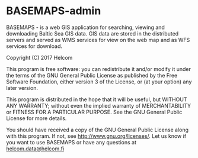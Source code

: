 # BASEMAPS-admin
BASEMAPS - is a web GIS application for searching, viewing and downloading Baltic Sea GIS data. GIS data are stored in the distributed servers and served as WMS services for view on the web map and as WFS services for download.

Copyright (C) 2017 Helcom

This program is free software: you can redistribute it and/or modify
it under the terms of the GNU General Public License as published by
the Free Software Foundation, either version 3 of the License, or
(at your option) any later version.

This program is distributed in the hope that it will be useful,
but WITHOUT ANY WARRANTY; without even the implied warranty of
MERCHANTABILITY or FITNESS FOR A PARTICULAR PURPOSE.  See the
GNU General Public License for more details.

You should have received a copy of the GNU General Public License
along with this program.  If not, see <http://www.gnu.org/licenses/>.
Let us know if you want to use BASEMAPS or have any questions at helcom.data@helcom.fi

